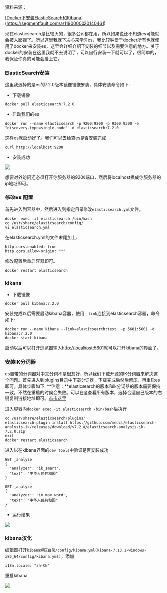 资料来源：

[[Docker下安装ElasticSearch和Kibana](https://segmentfault.com/a/1190000020140461)](https://segmentfault.com/a/1190000020140461)

现在elasticsearch是比较火的，很多公司都在用，所以如果说还不知道es可能就会被人鄙视了。所以这里我就下决心来学习es，我比较钟爱于docker所有也就使用了docker来安装es，这里会详细介绍下安装的细节以及需要注意的地方。关于docker的安装在这里我就不去说明了，可以自行安装一下就可以了，很简单的，我保证你真的可能会爱上它。

### ElasticSearch安装

这里我选择的是es的7.2.0版本镜像镜像安装，具体安装命令如下:

- 下载镜像

~~~~shell
docker pull elasticsearch:7.2.0
~~~~

- 启动我们的es

~~~~shell
docker run --name elasticsearch -p 9200:9200 -p 9300:9300 -e "discovery.type=single-node" -d elasticsearch:7.2.0
~~~~

这样es就启动好了。我们可以去检查es是否安装完成

~~~~shell
curl http://localhost:9200
~~~~

- 安装成功

![](https://tva1.sinaimg.cn/large/e6c9d24ely1h3ez6cmf1tj20bz09h0tk.jpg)

想要对外访问还必须打开你服务器的9200端口，然后将localhost换成你服务器的ip地址即可。

### 修改ES 配置

首先进入到容器中，然后进入到指定目录修改`elasticsearch.yml`文件。

~~~~shell
docker exec -it elasticsearch /bin/bash
cd /usr/share/elasticsearch/config/
vi elasticsearch.yml
~~~~

在elasticsearch.yml的文件末尾加上:

~~~~shell
http.cors.enabled: true
http.cors.allow-origin: "*"
~~~~

修改配置后重启容器即可。

~~~~shell
docker restart elasticsearch
~~~~

### kikana

- 下载镜像

~~~shell
docker pull kibana:7.2.0
~~~

安装完成以后需要启动kibana容器，使用`--link`连接到elasticsearch容器，命令如下:

~~~~~shell
docker run --name kibana --link=elasticsearch:test  -p 5601:5601 -d kibana:7.2.0
docker start kibana
~~~~~

启动以后可以打开浏览器输入[http://localhost:5601](https://link.segmentfault.com/?enc=zbnhE5Pqy%2Fg0J5kRS38F5w%3D%3D.YqAwsR2649R3R8k5Gd5PBRmCtdaERT3vGOYZXXnJYg0%3D)就可以打开kibana的界面了。

### 安装IK分词器

es自带的分词器对中文分词不是很友好，所以我们下载开源的IK分词器来解决这个问题。首先进入到plugins目录中下载分词器，下载完成后然后解压，再重启es即可。具体步骤如下:
**注意：**elasticsearch的版本和ik分词器的版本需要保持一致，不然在重启的时候会失败。可以在这查看所有版本，选择合适自己版本的右键复制链接地址即可。[点击这里](https://link.segmentfault.com/?enc=vKhuh%2FvTm2HYfFA1QWJEtg%3D%3D.8vtxnvcgtqSmUgS%2Bh40eWx21IlN%2FwOXzmGoKbaMq7lS6xgtXjdvHzBO3DU2limE%2F8OTwmuoszFZ3GshtAsMYyw%3D%3D)

进入容器内`docker exec -it elasticsearch /bin/bash`后执行

~~~~shell
cd /usr/share/elasticsearch/plugins/
elasticsearch-plugin install https://github.com/medcl/elasticsearch-analysis-ik/releases/download/v7.2.0/elasticsearch-analysis-ik-7.2.0.zip
exit
docker restart elasticsearch 
~~~~

进入以在kibana界面的`dev tools`中验证是否安装成功

~~~~
GET _analyze
{
  "analyzer": "ik_smart",
  "text": "中华人民共和国"
}

GET _analyze
{
  "analyzer": "ik_max_word",
  "text": "中华人民共和国"
}
~~~~

- 运行结果

![](https://tva1.sinaimg.cn/large/e6c9d24ely1h3ezcupmi1j212d0u0aet.jpg)

### kibana汉化

编辑器打开`kibana解压目录/config/kibana.yml(kibana-7.13.1-windows-x86_64/config/kibana.yml)`，添加

```
i18n.locale: "zh-CN"
```

重启kibana

![](https://tva1.sinaimg.cn/large/e6c9d24ely1h3ezkrw7a0j20ri0cxt9h.jpg)



